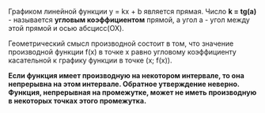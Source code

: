 Графиком линейной функции y = kx + b является прямая. Число **k = tg(a)** - называется **угловым коэффициентом** прямой, а угол а - угол между этой прямой и осью абсцисс(ОХ).  

Геометрический смысл производной состоит в том, что значение производной функции f(x) в точке x равно угловому коэффициенту касательной к графику функции в точке (x; f(x)).  

**Если функция имеет производную на некотором интервале, то она непрерывна на этом интервале. Обратное утверждение неверно. Функция, непрерывная на промежутке, может не иметь производную в некоторых точках этого промежутка.**  

